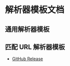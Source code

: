 # 解析器模板文档

## 通用解析器模板

## 匹配 URL 解析器模板

- [GitHub Release](./resolver/GitHub_Release.md)
<!-- ${Resolver_URL} -->
